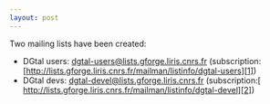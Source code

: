 ```yaml
---
layout: post
---
```

Two mailing lists have been created:
*   DGtal users: dgtal-users@lists.gforge.liris.cnrs.fr (subscription: [http://lists.gforge.liris.cnrs.fr/mailman/listinfo/dgtal-users][1])
*   DGtal devs: dgtal-devel@lists.gforge.liris.cnrs.fr (subscription:[ http://lists.gforge.liris.cnrs.fr/mailman/listinfo/dgtal-devel][2])

 [1]: http://lists.gforge.liris.cnrs.fr/mailman/listinfo/dgtal-users "subscription"
 [2]: http://lists.gforge.liris.cnrs.fr/mailman/listinfo/dgtal-devel "subscription"

